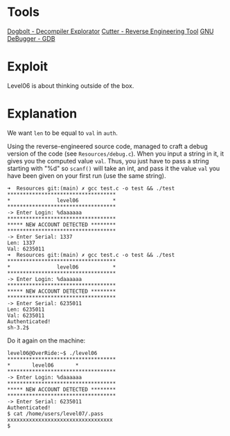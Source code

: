 # Tools
[Dogbolt - Decompiler Explorator](https://dogbolt.org/)
[Cutter - Reverse Engineering Tool](https://cutter.re/)
[GNU DeBugger - GDB](https://fr.wikipedia.org/wiki/GNU_Debugger)

# Exploit 
Level06 is about thinking outside of the box.

# Explanation
We want `len` to be equal to `val` in `auth`.

Using the reverse-engineered source code, managed to craft a debug version of the code (see `Resources/debug.c`).
When you input a string in it, it gives you the computed value `val`.
Thus, you just have to pass a string starting with "%d" so `scanf()` will take an int, and pass it the value `val` you have been given on your first run (use the same string).

```
➜  Resources git:(main) ✗ gcc test.c -o test && ./test
***********************************
*               level06           *
***********************************
-> Enter Login: %daaaaaa
***********************************
***** NEW ACCOUNT DETECTED ********
***********************************
-> Enter Serial: 1337
Len: 1337
Val: 6235011
➜  Resources git:(main) ✗ gcc test.c -o test && ./test
***********************************
*               level06           *
***********************************
-> Enter Login: %daaaaaa
***********************************
***** NEW ACCOUNT DETECTED ********
***********************************
-> Enter Serial: 6235011
Len: 6235011
Val: 6235011
Authenticated!
sh-3.2$ 
```

Do it again on the machine:
```
level06@OverRide:~$ ./level06
***********************************
*		level06		  *
***********************************
-> Enter Login: %daaaaaa
***********************************
***** NEW ACCOUNT DETECTED ********
***********************************
-> Enter Serial: 6235011
Authenticated!
$ cat /home/users/level07/.pass
xxxxxxxxxxxxxxxxxxxxxxxxxxxxxxxxxx
$
```